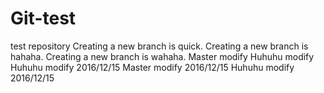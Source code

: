 # Git-test
test repository
Creating a new branch is quick.
Creating a new branch is hahaha.
Creating a new branch is wahaha.
Master modify
Huhuhu modify
Huhuhu modify 2016/12/15
Master modify 2016/12/15
Huhuhu modify 2016/12/15
